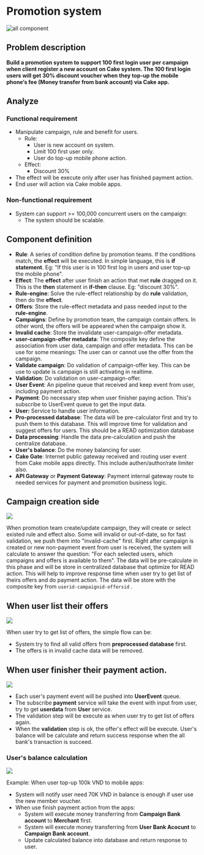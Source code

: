 # Promotion system

<img src="docs/images/Cake-mobile.svg" alt="all component"/>

## Problem description
**Build a promotion system to support 100 first login user per campaign when client register a new account on Cake system. The 100 first login users will get 30% discount voucher when they top-up the mobile phone‘s fee (Money transfer from bank account) via Cake app.**
## Analyze
### Functional requirement
- Manipulate campaign, rule and benefit for users.
    - Rule:
        - User is new account on system.
        - Limit 100 first user only.
        - User do top-up mobile phone action.
    - Effect:
        - Discount 30%
- The effect will be execute only after user has finished payment action.
- End user will action via Cake mobile apps.
### Non-functional requirement
- System can support >= 100,000 concurrent users on the campaign:
    - The system should be scalable.
## Component definition

- **Rule**: A series of condition define by promotion teams. If the conditions match, the **effect** will be executed. In simple language, this is **if statement**. Eg: "If this user is in 100 first log in users and user top-up the mobile phone".
- **Effect**: The **effect** after user finish an action that met  **rule** dragged on it. This is the **then** statement in **if-then** clause. Eg: "discount 30%".
- **Rule-engine**: Solve the rule-effect relationship by do **rule** validation, then do the **effect**.
- **Offers**: Store the rule-effect metadata and pass needed input to the **rule-engine**.
- **Campaigns**: Define by promotion team, the campaign contain offers. In other word, the offers will be appeared when the campaign show it.
- **Invalid cache**: Store the invalidate user-campaign-offer metadata.
- **user-campaign-offer metadata**: The composite key define the association from user data, campaign and offer metadata. This can be use for some meanings: The user can or cannot use the offer from the campaign.
- **Validate campaign**: Do validation of  campaign-offer key. This can be use to update is campaign is still activating in realtime.
- **Validation**: Do validation on user-campaign-offer.
- **User Event**: An pipeline queue that received and keep event from user, including payment action.
- **Payment**: Do necessary step when user finisher paying action. This's subscribe to UserEvent queue to get the input data.
- **User:** Service to handle user information.
- **Pro-processed database**: The data will be pre-calculator first and try to push them to this database. This will improve time for validation and suggest offers for users. This should be a READ optimization database
- **Data processing**:  Handle the data pre-calculation and push the centralize database.
- **User's balance**: Do the money balancing for user.
- **Cake Gate**: Internet public gateway received and routing user event from Cake mobile apps directly. This include authen/author/rate limiter also.
- **API Gateway** or **Payment Gateway**: Payment internal gateway route to needed services for payment and promotion business logic.

## Campaign creation side

<img src="docs/images/Cake-campaign-creator.svg">

When promotion team create/update campaign, they will create or select existed rule and effect also. Some will invalid or out-of-date, so for fast validation, we push them into "invalid-cache" first.
Right after campaign is created or new non-payment event from user is received, the system will calculate to answer the question: "For each selected users, which campaigns and offers is available to them". The data will be pre-calculate in this phase and will be store in centralized database that optimize for READ action. This will help to improve response time when user try to get list of theirs offers and do payment action. The data will be store with the composite key from `userid-campaignid-offersid` .

## When user list their offers

<img src="docs/images/Cake-get-offers.svg">

When user try to get list of offers, the simple flow can be:
- System try to find all valid offers from **preprocessed database** first.
- The offers is in invalid cache data will be removed.

##  When user finisher their payment action.

<img src="docs/images/Cake-issue-offer.svg">

- Each user's payment event will be pushed into **UserEvent** queue.
- The subscribe **payment** service will take the event with input from user, try to get **userdata** from **User** service.
- The validation step will be execute as when user try to get list of offers again.
- When the **validation** step is ok, the offer's effect will be execute. User's balance will be calculate and return success response when the all bank's transaction is succeed.

### User's balance calculation

<img src="docs/images/Cake-balance.svg">

Example: When user top-up 100k VND to mobile apps:
- System will notify user need 70K VND in balance is enough if user use the new member voucher.
- When use finish payment action from the apps:
    - System will execute money transferring from **Campaign Bank account** to **Merchant** first.
    - System will execute money transferring from **User Bank Acocunt** to **Campaign Bank account**.
    - Update calculated balance into database and return response to user.
